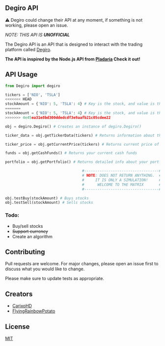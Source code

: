 ## Degiro API
⚠️ Degiro could change their API at any moment, if something is not working, please open an issue.

*NOTE: THIS API IS **UNOFFICIAL***

The Degiro API is an API that is designed to interact with the trading platform called [Degiro](https://www.degiro.nl/). 

**The API is inspired by the Node.js API from [Pladaria](https://github.com/pladaria/degiro) Check it out!**



## API Usage

```python
from Degiro import degiro

tickers = ['NIO', 'TSLA'] 
<<<<<<< HEAD
stockAmount = {'NIO': 5, 'TSLA': 4} # Key is the stock, and value is the amount 
=======
stockAmount = {'NIO': 5, 'TSLA': 4} # Key is the stock, and value is the amount NOTE: DEPRECATED
>>>>>>> 4e45ea31e8bd300ddedcdf3e9aafb21c05cdee22

obj = degiro.Degiro() # Creates an instance of degiro.Degiro()

ticker_data = obj.getTickerData(tickers) # Returns information about the inputted tickers

ticker_price = obj.getCurrentPrice(tickers) # Returns current price of the given stock/stocks

funds = obj.getCashFunds() # Returns your current cash funds

portfolio = obj.getPortfolio() # Returns detailed info about your portfolio. This function is not completely finished yet.

                                   #----------------------------------#
                                   # NOTE: DOES NOT RETURN ANYTHING.  #
                                   #     IT IS ONLY A SIMULATION!     #
                                   #      WELCOME TO THE MATRIX       #
                                   #----------------------------------#

obj.testBuy(stockAmount) # Buys stocks
obj.testSell(stockAmount) # Sells stocks

```
### Todo:
- Buy/sell stocks
- ~~Support currency~~
- Create an algorithm 

## Contributing
Pull requests are welcome. For major changes, please open an issue first to discuss what you would like to change.

Please make sure to update tests as appropriate.

## Creators
- [CarixoHD](https://github.com/CarixoHD)
- [FlyingRainbowPotato](https://github.com/FlyingRainbowPotato)

## License
[MIT](https://choosealicense.com/licenses/mit/)
